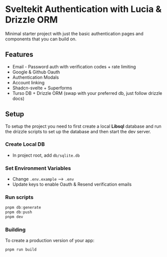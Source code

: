 # Sveltekit Authentication with Lucia & Drizzle ORM

Minimal starter project with just the basic authentication pages and components that you can build on.

## Features

- Email - Password auth with verification codes + rate limiting
- Google & Github Oauth
- Authentication Modals
- Account linking
- Shadcn-svelte + Superforms
- Turso DB + Drizzle ORM (swap with your preferred db, just follow drizzle docs)

## Setup

To setup the project you need to first create a local **Libsql** database and run the drizzle scripts to set up the database and then start the dev server.

### Create Local DB

- In project root, add `db/sqlite.db`

### Set Environment Variables

- Change `.env.example` --> `.env`
- Update keys to enable Oauth & Resend verification emails

### Run scripts

```ts
pnpm db:generate
pnpm db:push
pnpm dev
```

### Building

To create a production version of your app:

```bash
pnpm run build
```
